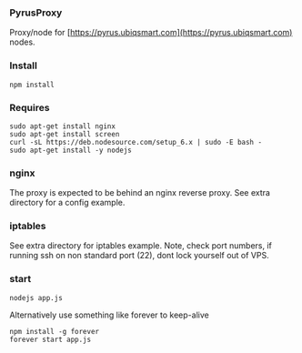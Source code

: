 ### PyrusProxy

Proxy/node for [https://pyrus.ubiqsmart.com](https://pyrus.ubiqsmart.com) nodes.

### Install

```
npm install
```

### Requires

```
sudo apt-get install nginx
sudo apt-get install screen
curl -sL https://deb.nodesource.com/setup_6.x | sudo -E bash -
sudo apt-get install -y nodejs
```
### nginx

The proxy is expected to be behind an nginx reverse proxy. See extra directory for a config example.

### iptables

See extra directory for iptables example. Note, check port numbers, if running ssh on non standard port (22), dont lock yourself out of VPS.

### start

```
nodejs app.js
```

Alternatively use something like forever to keep-alive

```
npm install -g forever
forever start app.js
```
